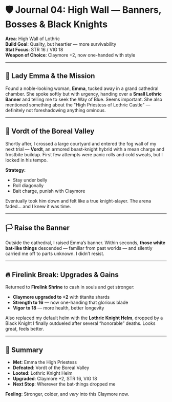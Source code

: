 # 🛡️ Journal 04: High Wall — Banners, Bosses & Black Knights

**Area**: High Wall of Lothric  
**Build Goal**: Quality, but heartier — more survivability  
**Stat Focus**: STR 16 / VIG 18  
**Weapon of Choice**: Claymore +2, now one-handed with style

---

## 👑 Lady Emma & the Mission

Found a noble-looking woman, **Emma**, tucked away in a grand cathedral chamber. She spoke softly but with urgency, handing over a **Small Lothric Banner** and telling me to seek the Way of Blue. Seems important. She also mentioned something about the "High Priestess of Lothric Castle" — definitely not foreshadowing anything ominous.

---

## 🧊 Vordt of the Boreal Valley

Shortly after, I crossed a large courtyard and entered the fog wall of my next trial — **Vordt**, an armored beast-knight hybrid with a mean charge and frostbite buildup. First few attempts were panic rolls and cold sweats, but I locked in his tempo.

**Strategy:**  
- Stay under belly  
- Roll diagonally  
- Bait charge, punish with Claymore

Eventually took him down and felt like a true knight-slayer. The arena faded… and I knew it was time.

---

## 🏳️ Raise the Banner

Outside the cathedral, I raised Emma’s banner. Within seconds, **those white bat-like things** descended — familiar from past worlds — and silently carried me off to parts unknown. I didn’t resist.

---

## 🔥 Firelink Break: Upgrades & Gains

Returned to **Firelink Shrine** to cash in souls and get stronger:
- **Claymore upgraded to +2** with titanite shards  
- **Strength to 16** — now one-handing that glorious blade  
- **Vigor to 18** — more health, better longevity  

Also replaced my default helm with the **Lothric Knight Helm**, dropped by a Black Knight I finally outdueled after several “honorable” deaths. Looks great, feels better.

---

## 🧃 Summary

- **Met**: Emma the High Priestess  
- **Defeated**: Vordt of the Boreal Valley  
- **Looted**: Lothric Knight Helm  
- **Upgraded**: Claymore +2, STR 16, VIG 18  
- **Next Stop**: Wherever the bat-things dropped me  

**Feeling**: Stronger, colder, and *very* into this Claymore now.
